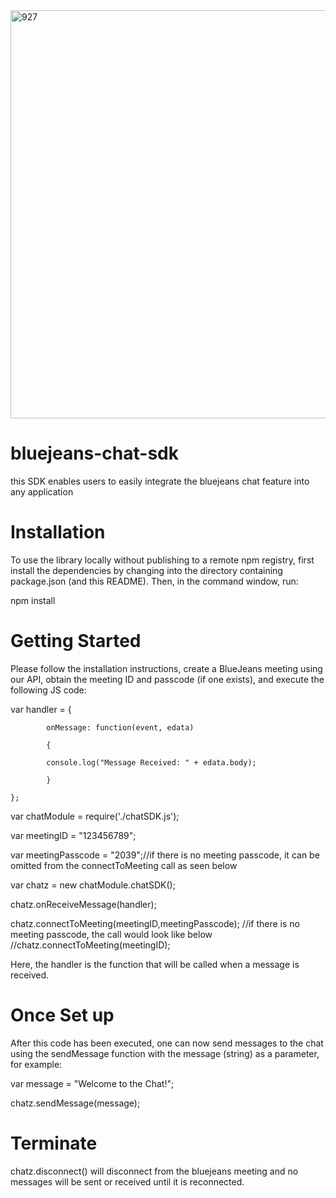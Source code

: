   <img width="653" alt="927" src="https://user-images.githubusercontent.com/39812727/41943679-3149a2a8-7959-11e8-9827-4ebecd08ad52.png">

# bluejeans-chat-sdk
this SDK enables users to easily integrate the bluejeans chat feature into any application

# Installation
To use the library locally without publishing to a remote npm registry, first install the dependencies by changing into the directory containing package.json (and this README). Then, in the command window, run:

npm install

# Getting Started
Please follow the installation instructions, create a BlueJeans meeting using our API, obtain the meeting ID and passcode (if one exists), and execute the following JS code:

var handler = {

			onMessage: function(event, edata)
		
			{
		
			console.log("Message Received: " + edata.body);
			
			}
		
	};
var chatModule = require('./chatSDK.js');

var meetingID = "123456789";

var meetingPasscode = "2039";//if there is no meeting passcode, it can be omitted from the connectToMeeting call as seen below

var chatz = new chatModule.chatSDK();

chatz.onReceiveMessage(handler);

chatz.connectToMeeting(meetingID,meetingPasscode);
//if there is no meeting passcode, the call would look like below
//chatz.connectToMeeting(meetingID);

Here, the handler is the function that will be called when a message is received.

# Once Set up
After this code has been executed, one can now send messages to the chat using the sendMessage function with the message (string) as a parameter, for example:

var message = "Welcome to the Chat!";

chatz.sendMessage(message);

# Terminate
chatz.disconnect() will disconnect from the bluejeans meeting and no messages will be sent or received until it is reconnected.
